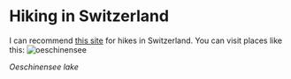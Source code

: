 # Hiking in Switzerland
I can recommend [this site](https://swissfamilyfun.com/) for hikes in Switzerland.
You can visit places like this: ![oeschinensee](https://swissfamilyfun.com/wp-content/uploads/2017/08/oeschinensee-panorama-heuberg.jpg)


*Oeschinensee lake*

